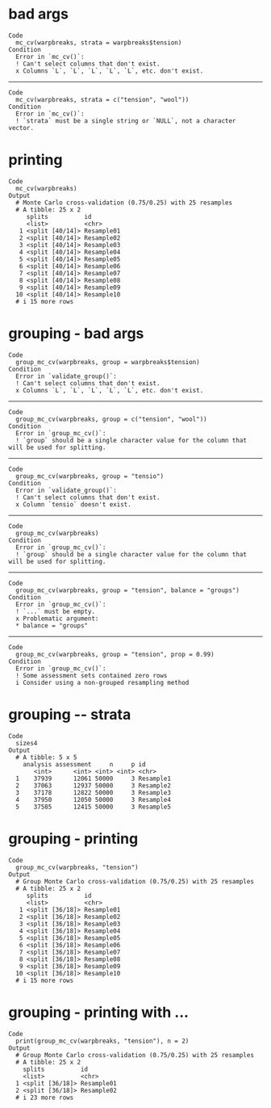 # bad args

    Code
      mc_cv(warpbreaks, strata = warpbreaks$tension)
    Condition
      Error in `mc_cv()`:
      ! Can't select columns that don't exist.
      x Columns `L`, `L`, `L`, `L`, `L`, etc. don't exist.

---

    Code
      mc_cv(warpbreaks, strata = c("tension", "wool"))
    Condition
      Error in `mc_cv()`:
      ! `strata` must be a single string or `NULL`, not a character vector.

# printing

    Code
      mc_cv(warpbreaks)
    Output
      # Monte Carlo cross-validation (0.75/0.25) with 25 resamples 
      # A tibble: 25 x 2
         splits          id        
         <list>          <chr>     
       1 <split [40/14]> Resample01
       2 <split [40/14]> Resample02
       3 <split [40/14]> Resample03
       4 <split [40/14]> Resample04
       5 <split [40/14]> Resample05
       6 <split [40/14]> Resample06
       7 <split [40/14]> Resample07
       8 <split [40/14]> Resample08
       9 <split [40/14]> Resample09
      10 <split [40/14]> Resample10
      # i 15 more rows

# grouping - bad args

    Code
      group_mc_cv(warpbreaks, group = warpbreaks$tension)
    Condition
      Error in `validate_group()`:
      ! Can't select columns that don't exist.
      x Columns `L`, `L`, `L`, `L`, `L`, etc. don't exist.

---

    Code
      group_mc_cv(warpbreaks, group = c("tension", "wool"))
    Condition
      Error in `group_mc_cv()`:
      ! `group` should be a single character value for the column that will be used for splitting.

---

    Code
      group_mc_cv(warpbreaks, group = "tensio")
    Condition
      Error in `validate_group()`:
      ! Can't select columns that don't exist.
      x Column `tensio` doesn't exist.

---

    Code
      group_mc_cv(warpbreaks)
    Condition
      Error in `group_mc_cv()`:
      ! `group` should be a single character value for the column that will be used for splitting.

---

    Code
      group_mc_cv(warpbreaks, group = "tension", balance = "groups")
    Condition
      Error in `group_mc_cv()`:
      ! `...` must be empty.
      x Problematic argument:
      * balance = "groups"

---

    Code
      group_mc_cv(warpbreaks, group = "tension", prop = 0.99)
    Condition
      Error in `group_mc_cv()`:
      ! Some assessment sets contained zero rows
      i Consider using a non-grouped resampling method

# grouping -- strata

    Code
      sizes4
    Output
      # A tibble: 5 x 5
        analysis assessment     n     p id       
           <int>      <int> <int> <int> <chr>    
      1    37939      12061 50000     3 Resample1
      2    37063      12937 50000     3 Resample2
      3    37178      12822 50000     3 Resample3
      4    37950      12050 50000     3 Resample4
      5    37585      12415 50000     3 Resample5

# grouping - printing

    Code
      group_mc_cv(warpbreaks, "tension")
    Output
      # Group Monte Carlo cross-validation (0.75/0.25) with 25 resamples  
      # A tibble: 25 x 2
         splits          id        
         <list>          <chr>     
       1 <split [36/18]> Resample01
       2 <split [36/18]> Resample02
       3 <split [36/18]> Resample03
       4 <split [36/18]> Resample04
       5 <split [36/18]> Resample05
       6 <split [36/18]> Resample06
       7 <split [36/18]> Resample07
       8 <split [36/18]> Resample08
       9 <split [36/18]> Resample09
      10 <split [36/18]> Resample10
      # i 15 more rows

# grouping - printing with ...

    Code
      print(group_mc_cv(warpbreaks, "tension"), n = 2)
    Output
      # Group Monte Carlo cross-validation (0.75/0.25) with 25 resamples  
      # A tibble: 25 x 2
        splits          id        
        <list>          <chr>     
      1 <split [36/18]> Resample01
      2 <split [36/18]> Resample02
      # i 23 more rows

